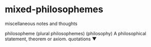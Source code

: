 # mixed-philosophemes
miscellaneous notes and thoughts

philosopheme (plural philosophemes)
(philosophy) A philosophical statement, theorem or axiom. quotations ▼
